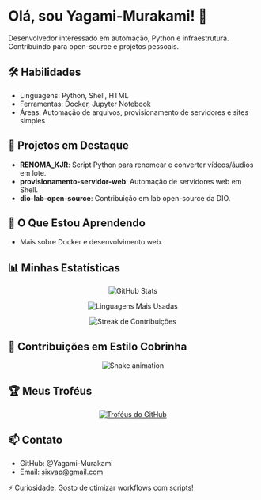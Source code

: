 # Olá, sou Yagami-Murakami! 👋

Desenvolvedor interessado em automação, Python e infraestrutura. Contribuindo para open-source e projetos pessoais.

## 🛠 Habilidades
- Linguagens: Python, Shell, HTML
- Ferramentas: Docker, Jupyter Notebook
- Áreas: Automação de arquivos, provisionamento de servidores e sites simples

## 🔭 Projetos em Destaque
- **RENOMA_KJR**: Script Python para renomear e converter vídeos/áudios em lote.
- **provisionamento-servidor-web**: Automação de servidores web em Shell.
- **dio-lab-open-source**: Contribuição em lab open-source da DIO.

## 🌱 O Que Estou Aprendendo
- Mais sobre Docker e desenvolvimento web.

## 📊 Minhas Estatísticas
<p align="center">
  <img src="https://github-readme-stats.vercel.app/api?username=Yagami-Murakami&show_icons=true&theme=radical" alt="GitHub Stats">
</p>

<p align="center">
  <img src="https://github-readme-stats.vercel.app/api/top-langs/?username=Yagami-Murakami&layout=compact&theme=dracula" alt="Linguagens Mais Usadas">
</p>

<p align="center">
  <img src="https://github-readme-streak-stats.herokuapp.com/?user=Yagami-Murakami&theme=dracula" alt="Streak de Contribuições">
</p>

## 🐍 Contribuições em Estilo Cobrinha
<p align="center">
  <img src="https://github.com/Yagami-Murakami/Yagami-Murakami/blob/output/github-contribution-grid-snake.svg" alt="Snake animation">
</p>

## 🏆 Meus Troféus
<p align="center">
  <a href="https://github.com/ryo-ma/github-profile-trophy">
    <img src="https://github-profile-trophy.vercel.app/?username=Yagami-Murakami&theme=onedark" alt="Troféus do GitHub">
  </a>
</p>

## 📫 Contato
- GitHub: @Yagami-Murakami
- Email: sixvap@gmail.com

⚡ Curiosidade: Gosto de otimizar workflows com scripts!
